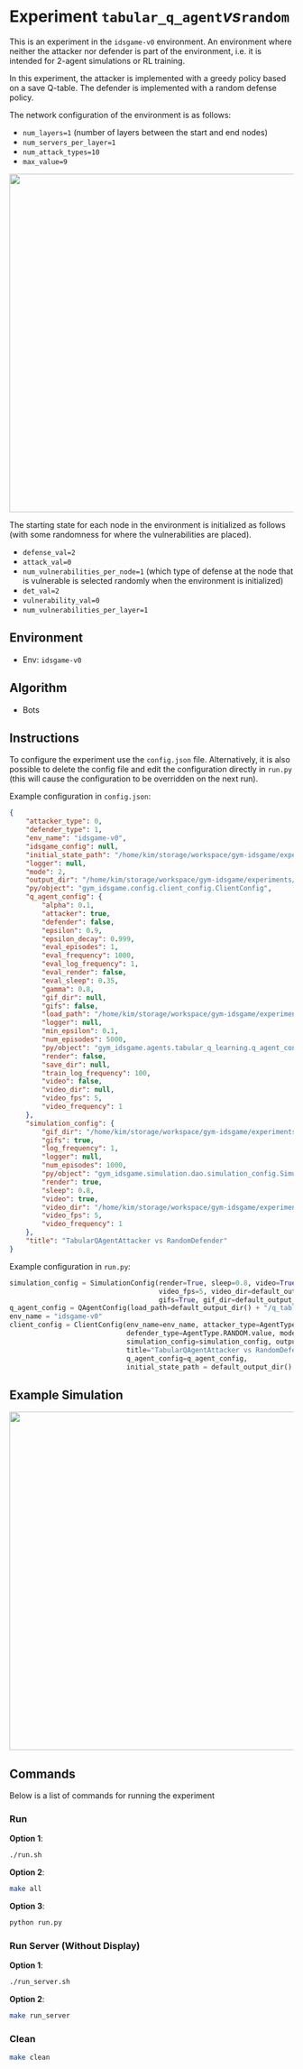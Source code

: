# Experiment `tabular_q_agent`_vs_`random`

This is an experiment in the `idsgame-v0` environment. 
An environment where neither the attacker nor defender is part of the environment, i.e.
it is intended for 2-agent simulations or RL training.

In this experiment, the attacker is implemented with a greedy policy 
based on a save Q-table. The defender is implemented with a random defense policy. 

The network configuration of the environment is as follows:

- `num_layers=1` (number of layers between the start and end nodes)
- `num_servers_per_layer=1`
- `num_attack_types=10`
- `max_value=9`  

<p align="center">
<img src="./docs/env.png" width="600">
</p>

The starting state for each node in the environment is initialized as follows (with some randomness for where the vulnerabilities are placed).

- `defense_val=2`
- `attack_val=0`
- `num_vulnerabilities_per_node=1` (which type of defense at the node that is vulnerable is selected randomly when the environment is initialized)
- `det_val=2`
- `vulnerability_val=0`  
- `num_vulnerabilities_per_layer=1`

## Environment 

- Env: `idsgame-v0`

## Algorithm

- Bots
 
## Instructions 

To configure the experiment use the `config.json` file. Alternatively, 
it is also possible to delete the config file and edit the configuration directly in
`run.py` (this will cause the configuration to be overridden on the next run). 

Example configuration in `config.json`:

```json
{
    "attacker_type": 0,
    "defender_type": 1,
    "env_name": "idsgame-v0",
    "idsgame_config": null,
    "initial_state_path": "/home/kim/storage/workspace/gym-idsgame/experiments/simulations/v0/tabular_q_agent_vs_random/initial_state/initial_state.pkl",
    "logger": null,
    "mode": 2,
    "output_dir": "/home/kim/storage/workspace/gym-idsgame/experiments/simulations/v0/tabular_q_agent_vs_random",
    "py/object": "gym_idsgame.config.client_config.ClientConfig",
    "q_agent_config": {
        "alpha": 0.1,
        "attacker": true,
        "defender": false,
        "epsilon": 0.9,
        "epsilon_decay": 0.999,
        "eval_episodes": 1,
        "eval_frequency": 1000,
        "eval_log_frequency": 1,
        "eval_render": false,
        "eval_sleep": 0.35,
        "gamma": 0.8,
        "gif_dir": null,
        "gifs": false,
        "load_path": "/home/kim/storage/workspace/gym-idsgame/experiments/simulations/v0/tabular_q_agent_vs_random/q_table/q_table.npy",
        "logger": null,
        "min_epsilon": 0.1,
        "num_episodes": 5000,
        "py/object": "gym_idsgame.agents.tabular_q_learning.q_agent_config.QAgentConfig",
        "render": false,
        "save_dir": null,
        "train_log_frequency": 100,
        "video": false,
        "video_dir": null,
        "video_fps": 5,
        "video_frequency": 1
    },
    "simulation_config": {
        "gif_dir": "/home/kim/storage/workspace/gym-idsgame/experiments/simulations/v0/tabular_q_agent_vs_random/gifs",
        "gifs": true,
        "log_frequency": 1,
        "logger": null,
        "num_episodes": 1000,
        "py/object": "gym_idsgame.simulation.dao.simulation_config.SimulationConfig",
        "render": true,
        "sleep": 0.8,
        "video": true,
        "video_dir": "/home/kim/storage/workspace/gym-idsgame/experiments/simulations/v0/tabular_q_agent_vs_random/videos",
        "video_fps": 5,
        "video_frequency": 1
    },
    "title": "TabularQAgentAttacker vs RandomDefender"
}
```

Example configuration in `run.py`:

```python
simulation_config = SimulationConfig(render=True, sleep=0.8, video=True, log_frequency=1,
                                     video_fps=5, video_dir=default_output_dir() + "/videos", num_episodes=1000,
                                     gifs=True, gif_dir=default_output_dir() + "/gifs", video_frequency = 1)
q_agent_config = QAgentConfig(load_path=default_output_dir() + "/q_table/q_table.npy")
env_name = "idsgame-v0"
client_config = ClientConfig(env_name=env_name, attacker_type=AgentType.TABULAR_Q_AGENT.value,
                             defender_type=AgentType.RANDOM.value, mode=RunnerMode.SIMULATE.value,
                             simulation_config=simulation_config, output_dir=default_output_dir(),
                             title="TabularQAgentAttacker vs RandomDefender",
                             q_agent_config=q_agent_config,
                             initial_state_path = default_output_dir() + "/initial_state/initial_state.pkl")
```

## Example Simulation

<p align="center">
<img src="./docs/simulation.gif" width="600">
</p>

## Commands

Below is a list of commands for running the experiment

### Run

**Option 1**:
```bash
./run.sh
```

**Option 2**:
```bash
make all
```

**Option 3**:
```bash
python run.py
```

### Run Server (Without Display)

**Option 1**:
```bash
./run_server.sh
```

**Option 2**:
```bash
make run_server
```

### Clean

```bash
make clean
```